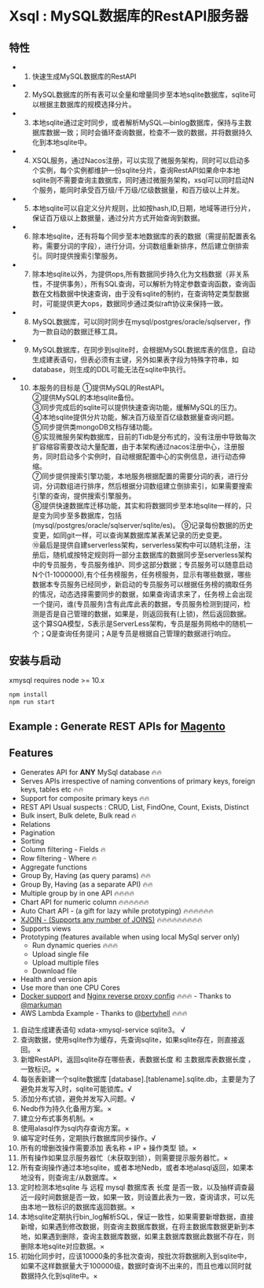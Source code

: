 # Xsql : MySQL数据库的RestAPI服务器

## 特性

- 1. 快速生成MySQL数据库的RestAPI
- 2. MySQL数据库的所有表可以全量和增量同步至本地sqlite数据库，sqlite可以根据主数据库的规模选择分片。
- 3. 本地sqlite通过定时同步，或者解析MySQL—binlog数据库，保持与主数据库数据一致；同时会循环查询数据，检查不一致的数据，并将数据持久化到本地sqlite中。
- 4. XSQL服务，通过Nacos注册，可以实现了微服务架构，同时可以启动多个实例，每个实例都维护一份sqlite分片，查询RestAPI如果命中本地sqlite则不需要查询主数据库，同时通过微服务架构，xsql可以同时启动N个服务，能同时承受百万级/千万级/亿级数据量，和百万级以上并发。
- 5. 本地sqlite可以自定义分片规则，比如按hash,ID,日期，地域等进行分片，保证百万级以上数据量，通过分片方式开始查询到数据。
- 6. 除本地sqlite，还有将每个同步至本地数据库的表的数据（需提前配置表名称，需要分词的字段），进行分词，分词数组重新排序，然后建立倒排索引。同时提供搜索引擎服务。
- 7. 除本地sqlite以外，为提供ops,所有数据同步持久化为文档数据（非关系性，不提供事务），所有SQL查询，可以解析为特定参数查询函数，查询函数在文档数据中快速查询，由于没有sqlite的制约，在查询特定类型数据时，可能提供更大ops，数据同步通过类似raft协议来保持一致。
- 8. MySQL数据库，可以同时同步在mysql/postgres/oracle/sqlserver，作为一款自动的数据迁移工具。
- 9. MySQL数据库，在同步到sqlite时，会根据MySQL数据库表的信息，自动生成建表语句，但表必须有主键，另外如果表字段为特殊字符串，如database，则生成的DDL可能无法在sqlite中执行。
- 10. 本服务的目标是 
  ①提供MySQL的RestAPI。<br/>
  ②提供MySQL的本地sqlite备份。<br/>
  ③同步完成后的sqlite可以提供快速查询功能，缓解MySQL的压力。<br/>
  ④本地sqlite提供分片功能，解决百万级至百亿级数据量查询问题。<br/>
  ⑤同步提供类mongoDB文档存储功能。 <br/>
  ⑥实现微服务架构数据库，目前的Tidb是分布式的，没有注册中导致每次扩容缩容需要改动大量配置，由于本架构通过nacos注册中心，注册服务，同时启动多个实例时，自动根据配置中心的实例信息，进行动态伸缩。 <br/>
  ⑦同步提供搜索引擎功能，本地服务根据配置的需要分词的表，进行分词，分词数组进行排序，然后根据分词数组建立倒排索引，如果需要搜索引擎的查询，提供搜索引擎服务。<br/>
  ⑧提供快速数据库迁移功能，其实和将数据同步至本地sqlite一样的，只是变为同步至多数据库，包括(mysql/postgres/oracle/sqlserver/sqlite/es)。 
  ⑨记录每份数据的历史变更，如同git一样，可以查询某数据库某表某记录的历史变更。<br/>
  ⑩最后是提供自建serverless架构，serverless架构中可以随机注册，注册后，随机或按特定规则将一部分主数据库的数据同步至serverless架构中的专员服务，专员服务维护、同步这部分数据；专员服务可以随意启动N个(1-1000000),有个任务榜服务，任务榜服务，显示有哪些数据，哪些数据本专员服务已经同步，新启动的专员服务可以根据任务榜的摘取任务的情况，动态选择需要同步的数据，如果查询请求来了，任务榜上会出现一个提问，谁(专员服务)含有此库此表的数据，专员服务检测到提问，检测是否是自己管理的数据，如果是，则返回我有(上锁)，然后返回数据。这个算SQA模型，S表示是ServerLess架构，专员是服务网格中的随机一个；Q是查询任务提问；A是专员是根据自己管理的数据进行响应。<br/>

## 安装与启动

xmysql requires node >= 10.x

```ts
npm install 
npm run start
```

## Example : Generate REST APIs for [Magento](http://www.magereverse.com/index/magento-sql-structure/version/1-7-0-2)
## Features
* Generates API for **ANY** MySql database :fire::fire:
* Serves APIs irrespective of naming conventions of primary keys, foreign keys, tables etc :fire::fire:
* Support for composite primary keys :fire::fire:
* REST API Usual suspects : CRUD, List, FindOne, Count, Exists, Distinct
* Bulk insert, Bulk delete, Bulk read :fire:   
* Relations
* Pagination 
* Sorting
* Column filtering - Fields :fire:  
* Row filtering - Where :fire:
* Aggregate functions
* Group By, Having (as query params) :fire::fire:  
* Group By, Having (as a separate API) :fire::fire:  
* Multiple group by in one API :fire::fire::fire::fire:
* Chart API for numeric column :fire::fire::fire::fire::fire::fire:
* Auto Chart API - (a gift for lazy while prototyping) :fire::fire::fire::fire::fire::fire:
* [XJOIN - (Supports any number of JOINS)](#xjoin) :fire::fire::fire::fire::fire::fire::fire::fire::fire:
* Supports views  
* Prototyping (features available when using local MySql server only)
    * Run dynamic queries :fire::fire::fire:
    * Upload single file
    * Upload multiple files
    * Download file
* Health and version apis
* Use more than one CPU Cores
* [Docker support](#docker) and [Nginx reverse proxy config](#nginx-reverse-proxy-config-with-docker) :fire::fire::fire: - Thanks to [@markuman](https://github.com/markuman)  
* AWS Lambda Example - Thanks to [@bertyhell](https://github.com/bertyhell) :fire::fire::fire:

1. 自动生成建表语句 xdata-xmysql-service sqlite3。 √
2. 查询数据，使用sqlite作为缓存，先查询sqlite，如果sqlite存在，则直接返回。 ×
3. 新增RestAPI，返回sqlite存在哪些表，表数据长度 和 主数据库表数据长度 ，一致标识。× 
4. 每张表新建一个sqlite数据库 [database].[tablename].sqlite.db，主要是为了避免并发写入时，sqlite可能锁库。√
5. 添加分布式锁，避免并发写入问题。√
6. Nedb作为持久化备用方案。×
7. 建立分布式事务机制。×
8. 使用alasql作为sql内存查询方案。×
9. 编写定时任务，定期执行数据库同步操作。√
10. 所有的增删改操作需要添加 表名称 + IP + 操作类型 锁。×
11. 所有操作如果显示服务器忙（未获取到锁），则需要提示服务器忙。×
12. 所有查询操作通过本地sqlite，或者本地Nedb，或者本地alasql返回，如果本地没有，则查询主/从数据库。×
13. 定时检测本地sqlite 与 远程 mysql 数据库表 长度 是否一致，以及抽样调查最近一段时间数据是否一致，如果一致，则设置此表为一致，查询请求，可以先由本地一致标识的数据库返回数据。×
14. 本地sqlite定期执行bin_log解析SQL，保证一致性，如果需要新增数据，直接新增，如果遇到修改数据，则查询主数据库数据，在将主数据库数据更新到本地，如果遇到删除，查询主数据库数据，如果主数据库数据此数据不存在，则删除本地sqlite对应数据。×
15. 初始化同步时，应该10000条的多批次查询，按批次将数据刷入到sqlite中，如果不这样数据量大于100000级，数据时查询不出来的，而且也难以同时就数据持久化到sqlite中。×
